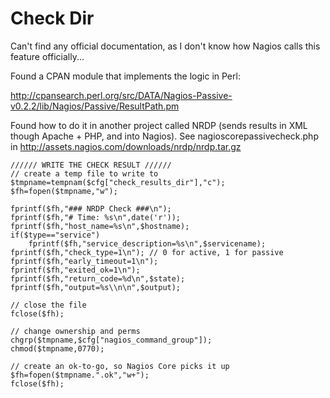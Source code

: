 # Check Dir #

Can't find any official documentation, as I don't know how Nagios calls this feature officially...

Found a CPAN module that implements the logic in Perl:

http://cpansearch.perl.org/src/DATA/Nagios-Passive-v0.2.2/lib/Nagios/Passive/ResultPath.pm

Found how to do it in another project called NRDP (sends results in XML though Apache + PHP, and into Nagios). See nagioscorepassivecheck.php in http://assets.nagios.com/downloads/nrdp/nrdp.tar.gz

```
////// WRITE THE CHECK RESULT //////
// create a temp file to write to
$tmpname=tempnam($cfg["check_results_dir"],"c");
$fh=fopen($tmpname,"w");

fprintf($fh,"### NRDP Check ###\n");
fprintf($fh,"# Time: %s\n",date('r'));
fprintf($fh,"host_name=%s\n",$hostname);
if($type=="service")
	fprintf($fh,"service_description=%s\n",$servicename);
fprintf($fh,"check_type=1\n"); // 0 for active, 1 for passive
fprintf($fh,"early_timeout=1\n");
fprintf($fh,"exited_ok=1\n");
fprintf($fh,"return_code=%d\n",$state);
fprintf($fh,"output=%s\\n\n",$output);

// close the file
fclose($fh);

// change ownership and perms
chgrp($tmpname,$cfg["nagios_command_group"]);
chmod($tmpname,0770);
		
// create an ok-to-go, so Nagios Core picks it up
$fh=fopen($tmpname.".ok","w+");
fclose($fh); 
```